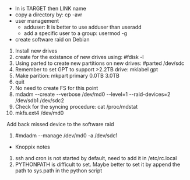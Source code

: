 * ln is TARGET then LINK name
* copy a directory by: cp -avr
* user management
  * adduser: It is better to use adduser than useradd
  * add a specific user to a group: usermod -g <groupname> <username>
* create software raid on Debian
1. Install new drives
2. create for the existance of new drives using: #fdisk -l
3. Using parted to create new partitions on new drives: #parted /dev/sdc
4. Remember to set GPT to support >2.2TB drive: mklabel gpt
5. Make parition: mkpart primary 0.0TB 3.0TB
6. quit
7. No need to create FS for this point
8. mdadm --create --verbose /dev/md0 --level=1 --raid-devices=2 /dev/sdb1 /dev/sdc2
9. Check for the syncing procedure: cat /proc/mdstat
10. mkfs.ext4 /dev/md0

Add back missed device to the software raid

1. #mdadm --manage /dev/md0 -a /dev/sdc1

* Knoppix notes
1. ssh and cron is not started by default, need to add it in /etc/rc.local
2. PYTHONPATH is difficult to set. Maybe better to set it by append the path to sys.path in the python script
